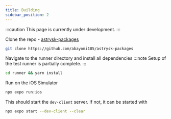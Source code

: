 ```yaml
---
title: Building
sidebar_position: 2
---
```


:::caution
This page is currently under development.
:::

Clone the repo - [astrysk-packages](https://github.com/abayomi185/astrysk-packages)

```bash
git clone https://github.com/abayomi185/astrysk-packages
```
Navigate to the runner directory and install all dependencies
:::note
Setup of the test runner is partially complete.
:::
```bash
cd runner && yarn install
```

Run on the iOS Simulator
```bash
npx expo run:ios
```

This should start the `dev-client` server. If not, it can be started with
```bash
npx expo start --dev-client --clear
```
